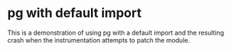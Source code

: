 # pg with default import

This is a demonstration of using pg with a default import and the resulting crash when the instrumentation attempts to patch the module.
